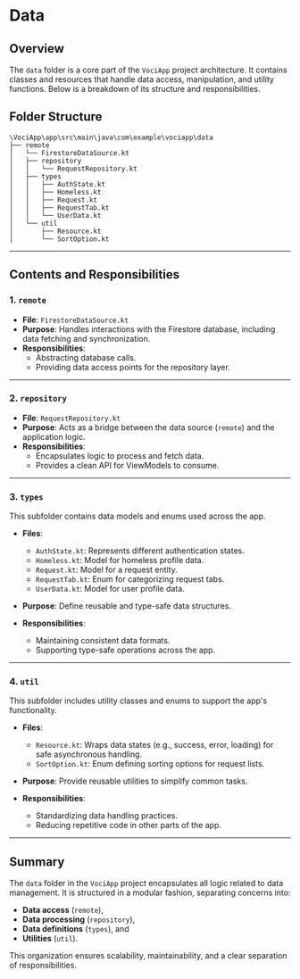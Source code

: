 # Data

## Overview

The `data` folder is a core part of the `VociApp` project architecture. 
It contains classes and resources that handle data access, manipulation, and utility functions. 
Below is a breakdown of its structure and responsibilities.

## Folder Structure

```
\VociApp\app\src\main\java\com\example\vociapp\data
├── remote
│   └── FirestoreDataSource.kt
│   ├── repository
│   │   └── RequestRepository.kt
│   ├── types
│   │   ├── AuthState.kt
│   │   ├── Homeless.kt
│   │   ├── Request.kt
│   │   ├── RequestTab.kt
│   │   └── UserData.kt
│   └── util
│       ├── Resource.kt
│       └── SortOption.kt
```

---

## Contents and Responsibilities

### 1. **`remote`**
- **File**: `FirestoreDataSource.kt`
- **Purpose**: Handles interactions with the Firestore database, including data fetching and synchronization.
- **Responsibilities**:
    - Abstracting database calls.
    - Providing data access points for the repository layer.

---

### 2. **`repository`**
- **File**: `RequestRepository.kt`
- **Purpose**: Acts as a bridge between the data source (`remote`) and the application logic.
- **Responsibilities**:
    - Encapsulates logic to process and fetch data.
    - Provides a clean API for ViewModels to consume.

---

### 3. **`types`**
This subfolder contains data models and enums used across the app.

- **Files**:
    - `AuthState.kt`: Represents different authentication states.
    - `Homeless.kt`: Model for homeless profile data.
    - `Request.kt`: Model for a request entity.
    - `RequestTab.kt`: Enum for categorizing request tabs.
    - `UserData.kt`: Model for user profile data.

- **Purpose**: Define reusable and type-safe data structures.
- **Responsibilities**:
    - Maintaining consistent data formats.
    - Supporting type-safe operations across the app.

---

### 4. **`util`**
This subfolder includes utility classes and enums to support the app's functionality.

- **Files**:
    - `Resource.kt`: Wraps data states (e.g., success, error, loading) for safe asynchronous handling.
    - `SortOption.kt`: Enum defining sorting options for request lists.

- **Purpose**: Provide reusable utilities to simplify common tasks.
- **Responsibilities**:
    - Standardizing data handling practices.
    - Reducing repetitive code in other parts of the app.

---

## Summary

The `data` folder in the `VociApp` project encapsulates all logic related to data management. It is structured in a modular fashion, separating concerns into:
- **Data access** (`remote`),
- **Data processing** (`repository`),
- **Data definitions** (`types`), and
- **Utilities** (`util`).

This organization ensures scalability, maintainability, and a clear separation of responsibilities.
